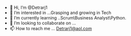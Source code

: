 - 👋 Hi, I’m @Detrarj1
- 👀 I’m interested in ...Grasping and growing in Tech 
- 🌱 I’m currently learning ..Scrum\Business Analyst\Python.
- 💞️ I’m looking to collaborate on ...
- 📫 How to reach me ... Detrarj1@aol.com 
